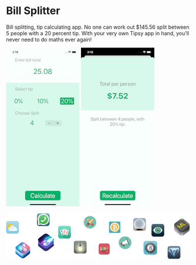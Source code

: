 
#  Bill Splitter

Bill splitting, tip calculating app. No one can work out $145.56 split between 5 people with a 20 percent tip. With your very own Tipsy app in hand, you’ll never need to do maths ever again!



![form page](Documentation/formPage.png)
![result page](Documentation/resultPage.png)

![End Banner](Documentation/readme-end-banner.png)
